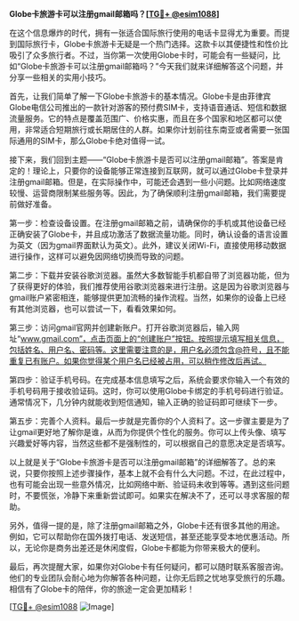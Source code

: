 **Globe卡旅游卡可以注册gmail邮箱吗？[[TG💪+ @esim1088](https://t.me/s/esim1088)]**

在这个信息爆炸的时代，拥有一张适合国际旅行使用的电话卡显得尤为重要。而提到国际旅行卡，Globe卡旅游卡无疑是一个热门选择。这款卡以其便捷性和性价比吸引了众多旅行者。不过，当你第一次使用Globe卡时，可能会有一些疑问，比如“Globe卡旅游卡可以注册gmail邮箱吗？”今天我们就来详细解答这个问题，并分享一些相关的实用小技巧。

首先，让我们简单了解一下Globe卡旅游卡的基本情况。Globe卡是由菲律宾Globe电信公司推出的一款针对游客的预付费SIM卡，支持语音通话、短信和数据流量服务。它的特点是覆盖范围广、价格实惠，而且在多个国家和地区都可以使用，非常适合短期旅行或长期居住的人群。如果你计划前往东南亚或者需要一张国际通用的SIM卡，那么Globe卡绝对值得一试。

接下来，我们回到主题——“Globe卡旅游卡是否可以注册gmail邮箱”。答案是肯定的！理论上，只要你的设备能够正常连接到互联网，就可以通过Globe卡登录并注册gmail邮箱。但是，在实际操作中，可能还会遇到一些小问题。比如网络速度较慢、运营商限制某些服务等。因此，为了确保顺利注册gmail邮箱，我们需要提前做好准备。

第一步：检查设备设置。在注册gmail邮箱之前，请确保你的手机或其他设备已经正确安装了Globe卡，并且成功激活了数据流量功能。同时，确认设备的语言设置为英文（因为gmail界面默认为英文）。此外，建议关闭Wi-Fi，直接使用移动数据进行操作，这样可以避免因网络切换而导致的问题。

第二步：下载并安装谷歌浏览器。虽然大多数智能手机都自带了浏览器功能，但为了获得更好的体验，我们推荐使用谷歌浏览器来进行注册。这是因为谷歌浏览器与gmail账户紧密相连，能够提供更加流畅的操作流程。当然，如果你的设备上已经有其他浏览器，也可以尝试一下，看看效果如何。

第三步：访问gmail官网并创建新账户。打开谷歌浏览器后，输入网址“www.gmail.com”，点击页面上的“创建账户”按钮。按照提示填写相关信息，包括姓名、用户名、密码等。这里需要注意的是，用户名必须包含@符号，且不能重复已有账户。如果你觉得某个用户名已经被占用，可以稍作修改后再试。

第四步：验证手机号码。在完成基本信息填写之后，系统会要求你输入一个有效的手机号码用于接收验证码。这时，你可以使用Globe卡绑定的手机号码进行验证。通常情况下，几分钟内就能收到短信通知，输入正确的验证码即可继续下一步。

第五步：完善个人资料。最后一步就是完善你的个人资料了。这一步骤主要是为了让gmail更好地了解你是谁，从而为你提供个性化的服务。你可以上传头像、填写兴趣爱好等内容，当然这些都不是强制性的，可以根据自己的意愿决定是否填写。

以上就是关于“Globe卡旅游卡是否可以注册gmail邮箱”的详细解答了。总的来说，只要你按照上述步骤操作，基本上就不会有什么大问题。不过，在此过程中，也有可能会出现一些意外情况，比如网络中断、验证码未收到等等。遇到这些问题时，不要慌张，冷静下来重新尝试即可。如果实在解决不了，还可以寻求客服的帮助。

另外，值得一提的是，除了注册gmail邮箱之外，Globe卡还有很多其他的用途。例如，它可以帮助你在国外拨打电话、发送短信，甚至还能享受本地优惠活动。所以，无论你是商务出差还是休闲度假，Globe卡都能为你带来极大的便利。

最后，再次提醒大家，如果你对Globe卡有任何疑问，都可以随时联系客服咨询。他们的专业团队会耐心地为你解答各种问题，让你无后顾之忧地享受旅行的乐趣。相信有了Globe卡的陪伴，你的旅途一定会更加精彩！

[[TG💪+ @esim1088](https://t.me/s/esim1088) ![Image](https://i.postimg.cc/4NQfJmqS/Snipaste-2025-05-13-00-14-12.png)]